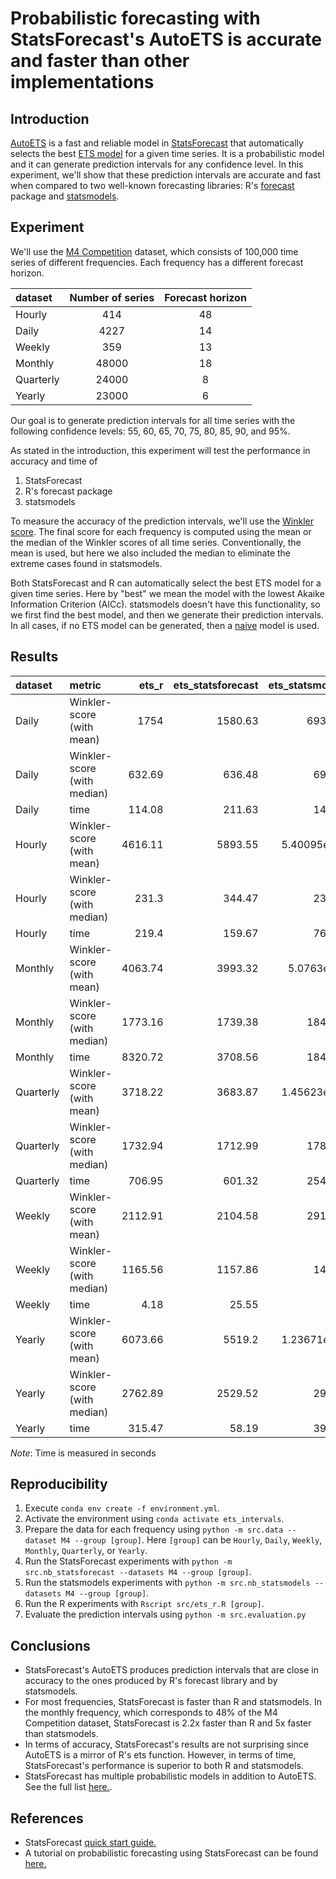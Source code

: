 # Probabilistic forecasting with StatsForecast's AutoETS is accurate and faster than other implementations  

## Introduction 

[AutoETS](https://nixtlaverse.nixtla.io/statsforecast/docs/models/AutoETS) is a fast and reliable model in [StatsForecast](https://nixtlaverse.nixtla.io/statsforecast/) that automatically selects the best [ETS model](https://otexts.com/fpp3/ets.html) for a given time series. It is a probabilistic model and it can generate prediction intervals for any confidence level. In this experiment, we'll show that these prediction intervals are accurate and fast when compared to two well-known forecasting libraries: R's [forecast](https://pkg.robjhyndman.com/forecast/) package and [statsmodels](https://www.statsmodels.org/dev/index.html). 

## Experiment 

We'll use the [M4 Competition](https://www.sciencedirect.com/science/article/pii/S0169207019301128) dataset, which consists of 100,000 time series of different frequencies. Each frequency has a different forecast horizon. 

| dataset   | Number of series | Forecast horizon |
| :-------- | :--------------: | :--------------: |
| Hourly    |       414        |        48        |
| Daily     |       4227       |        14        |
| Weekly    |       359        |        13        |
| Monthly   |      48000       |        18        |
| Quarterly |      24000       |        8         |
| Yearly    |      23000       |        6         |

Our goal is to generate prediction intervals for all time series with the following confidence levels: 55, 60, 65, 70, 75, 80, 85, 90, and 95%.

As stated in the introduction, this experiment will test the performance in accuracy and time of 
1. StatsForecast 
2. R's forecast package 
3. statsmodels

To measure the accuracy of the prediction intervals, we'll use the [Winkler score](https://otexts.com/fpp3/distaccuracy.html). The final score for each frequency is computed using the mean or the median of the Winkler scores of all time series. Conventionally, the mean is used, but here we also included the median to eliminate the extreme cases found in statsmodels. 

Both StatsForecast and R can automatically select the best ETS model for a given time series. Here by "best" we mean the model with the lowest Akaike Information Criterion (AICc). statsmodels doesn't have this functionality, so we first find the best model, and then we generate their prediction intervals. In all cases, if no ETS model can be generated, then a [naive](https://otexts.com/fpp3/simple-methods.html) model is used. 

## Results 

| dataset   | metric                      |   ets_r | ets_statsforecast | ets_statsmodels |
| :-------- | :-------------------------- | ------: | ----------------: | --------------: |
| Daily     | Winkler-score (with mean)   |    1754 |           1580.63 |         69321.7 |
| Daily     | Winkler-score (with median) |  632.69 |            636.48 |          695.96 |
| Daily     | time                        |  114.08 |            211.63 |          145.82 |
| Hourly    | Winkler-score (with mean)   | 4616.11 |           5893.55 |     5.40095e+12 |
| Hourly    | Winkler-score (with median) |   231.3 |            344.47 |          238.61 |
| Hourly    | time                        |   219.4 |            159.67 |          761.04 |
| Monthly   | Winkler-score (with mean)   | 4063.74 |           3993.32 |      5.0763e+16 |
| Monthly   | Winkler-score (with median) | 1773.16 |           1739.38 |         1840.05 |
| Monthly   | time                        | 8320.72 |           3708.56 |         18464.3 |
| Quarterly | Winkler-score (with mean)   | 3718.22 |           3683.87 |     1.45623e+20 |
| Quarterly | Winkler-score (with median) | 1732.94 |           1712.99 |         1788.29 |
| Quarterly | time                        |  706.95 |            601.32 |         2549.96 |
| Weekly    | Winkler-score (with mean)   | 2112.91 |           2104.58 |         2917.29 |
| Weekly    | Winkler-score (with median) | 1165.56 |           1157.86 |          1410.7 |
| Weekly    | time                        |    4.18 |             25.55 |            8.53 |
| Yearly    | Winkler-score (with mean)   | 6073.66 |            5519.2 |     1.23671e+07 |
| Yearly    | Winkler-score (with median) | 2762.89 |           2529.52 |          2914.6 |
| Yearly    | time                        |  315.47 |             58.19 |          395.92 |

*Note*: Time is measured in seconds

## Reproducibility 

1. Execute `conda env create -f environment.yml`. 
2. Activate the environment using `conda activate ets_intervals`. 
3. Prepare the data for each frequency using `python -m src.data --dataset M4 --group [group]`. Here `[group]` can be `Hourly`, `Daily`, `Weekly`, `Monthly`, `Quarterly`, or `Yearly`. 
4. Run the StatsForecast experiments with `python -m src.nb_statsforecast --datasets M4 --group [group]`.
5. Run the statsmodels experiments with `python -m src.nb_statsmodels --datasets M4 --group [group]`. 
6. Run the R experiments with `Rscript src/ets_r.R [group]`. 
7. Evaluate the prediction intervals using `python -m src.evaluation.py`

## Conclusions 

- StatsForecast's AutoETS produces prediction intervals that are close in accuracy to the ones produced by R's forecast library and by statsmodels. 
- For most frequencies, StatsForecast is faster than R and statsmodels. In the monthly frequency, which corresponds to 48% of the M4 Competition dataset, StatsForecast is 2.2x faster than R and 5x faster than statsmodels. 
- In terms of accuracy, StatsForecast's results are not surprising since AutoETS is a mirror of R's ets function. However, in terms of time, StatsForecast's performance is superior to both R and statsmodels. 
- StatsForecast has multiple probabilistic models in addition to AutoETS. See the full list [here.](https://nixtlaverse.nixtla.io/statsforecast/src/core/models_intro). 

## References 

- StatsForecast [quick start guide.](https://nixtlaverse.nixtla.io/statsforecast/docs/getting-started/1_Getting_Started_short) 
- A tutorial on probabilistic forecasting using StatsForecast can be found [here.](https://nixtla.github.io/statsforecast/examples/uncertaintyintervals.html)
